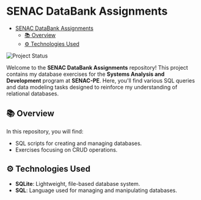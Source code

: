 # SENAC DataBank Assignments

<!--toc:start-->

- [SENAC DataBank Assignments](#senac-databank-assignments)
  - [📚 Overview](#-overview)
  - [⚙️ Technologies Used](#️-technologies-used)

<!--toc:end-->

![Project Status](https://img.shields.io/badge/status-active-brightgreen)

Welcome to the **SENAC DataBank Assignments** repository! This project contains my
database exercises for the **Systems Analysis and Development** program at
**SENAC-PE**. Here, you'll find various SQL queries and data modeling tasks designed
to reinforce my understanding of relational databases.

## 📚 Overview

In this repository, you will find:

- SQL scripts for creating and managing databases.
- Exercises focusing on CRUD operations.

## ⚙️ Technologies Used

- **SQLite**: Lightweight, file-based database system.
- **SQL**: Language used for managing and manipulating databases.
